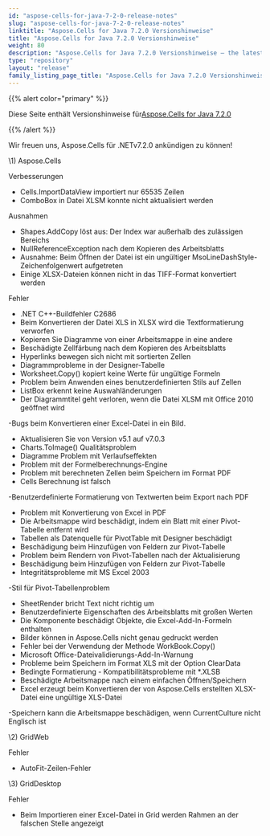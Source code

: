 ```yaml
---
id: "aspose-cells-for-java-7-2-0-release-notes"
slug: "aspose-cells-for-java-7-2-0-release-notes"
linktitle: "Aspose.Cells for Java 7.2.0 Versionshinweise"
title: "Aspose.Cells for Java 7.2.0 Versionshinweise"
weight: 80
description: "Aspose.Cells for Java 7.2.0 Versionshinweise – the latest updates and fixes."
type: "repository"
layout: "release"
family_listing_page_title: "Aspose.Cells for Java 7.2.0 Versionshinweise"
---
```

{{% alert color="primary" %}} 

 Diese Seite enthält Versionshinweise für[Aspose.Cells for Java 7.2.0](https://releases.aspose.com/cells/net/new-releases/aspose.cells-for-java-7.2.0/)

{{% /alert %}} 

 Wir freuen uns, Aspose.Cells für .NETv7.2.0 ankündigen zu können!



\1)
Aspose.Cells 



 Verbesserungen



- Cells.ImportDataView importiert nur 65535 Zeilen
- ComboBox in Datei XLSM konnte nicht aktualisiert werden



 Ausnahmen



- Shapes.AddCopy löst aus: Der Index war außerhalb des zulässigen Bereichs
- NullReferenceException nach dem Kopieren des Arbeitsblatts
- Ausnahme: Beim Öffnen der Datei ist ein ungültiger MsoLineDashStyle-Zeichenfolgenwert aufgetreten
- Einige XLSX-Dateien können nicht in das TIFF-Format konvertiert werden



 Fehler



- .NET C++-Buildfehler C2686
- Beim Konvertieren der Datei XLS in XLSX wird die Textformatierung verworfen
- Kopieren Sie Diagramme von einer Arbeitsmappe in eine andere
- Beschädigte Zellfärbung nach dem Kopieren des Arbeitsblatts
- Hyperlinks bewegen sich nicht mit sortierten Zellen
- Diagrammprobleme in der Designer-Tabelle
- Worksheet.Copy() kopiert keine Werte für ungültige Formeln
- Problem beim Anwenden eines benutzerdefinierten Stils auf Zellen
- ListBox erkennt keine Auswahländerungen
- Der Diagrammtitel geht verloren, wenn die Datei XLSM mit Office 2010 geöffnet wird

 -Bugs beim Konvertieren einer Excel-Datei in ein Bild.

- Aktualisieren Sie von Version v5.1 auf v7.0.3
- Charts.ToImage() Qualitätsproblem
- Diagramme Problem mit Verlaufseffekten
- Problem mit der Formelberechnungs-Engine
- Problem mit berechneten Zellen beim Speichern im Format PDF
- Cells Berechnung ist falsch

 -Benutzerdefinierte Formatierung von Textwerten beim Export nach PDF

- Problem mit Konvertierung von Excel in PDF
- Die Arbeitsmappe wird beschädigt, indem ein Blatt mit einer Pivot-Tabelle entfernt wird
- Tabellen als Datenquelle für PivotTable mit Designer beschädigt
- Beschädigung beim Hinzufügen von Feldern zur Pivot-Tabelle
- Problem beim Rendern von Pivot-Tabellen nach der Aktualisierung
- Beschädigung beim Hinzufügen von Feldern zur Pivot-Tabelle
- Integritätsprobleme mit MS Excel 2003

 -Stil für Pivot-Tabellenproblem

- SheetRender bricht Text nicht richtig um
- Benutzerdefinierte Eigenschaften des Arbeitsblatts mit großen Werten
- Die Komponente beschädigt Objekte, die Excel-Add-In-Formeln enthalten
- Bilder können in Aspose.Cells nicht genau gedruckt werden
- Fehler bei der Verwendung der Methode WorkBook.Copy()
- Microsoft Office-Dateivalidierungs-Add-In-Warnung
- Probleme beim Speichern im Format XLS mit der Option ClearData
- Bedingte Formatierung - Kompatibilitätsprobleme mit *.XLSB
- Beschädigte Arbeitsmappe nach einem einfachen Öffnen/Speichern
- Excel erzeugt beim Konvertieren der von Aspose.Cells erstellten XLSX-Datei eine ungültige XLS-Datei

 -Speichern kann die Arbeitsmappe beschädigen, wenn CurrentCulture nicht Englisch ist



 \2) GridWeb



 Fehler



- AutoFit-Zeilen-Fehler



 \3) GridDesktop



 Fehler



- Beim Importieren einer Excel-Datei in Grid werden Rahmen an der falschen Stelle angezeigt


